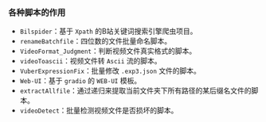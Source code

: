 ### 各种脚本的作用

- `Bilspider`：基于 `Xpath` 的B站关键词搜索引擎爬虫项目。
- `renameBatchfile`：四位数的文件批量命名脚本。
- `VideoFormat_Judgment`：判断视频文件真实格式的脚本。
- `videoToascii`：视频文件转 `Ascii` 流的脚本。
- `VuberExpressionFix`：批量修改 `.exp3.json` 文件的脚本。
- `Web-UI`：基于 `gradio` 的 `WEB-UI` 模板。
- `extractAllfile`：通过递归来提取当前文件夹下所有路径的某后缀名文件的脚本。
- `videoDetect`：批量检测视频文件是否损坏的脚本。